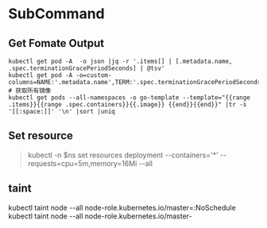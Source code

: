 # SubCommand
## Get Fomate Output
```
kubectl get pod -A  -o json |jq -r '.items[] | [.metadata.name, .spec.terminationGracePeriodSeconds] | @tsv'
kubectl get pod -A -o=custom-columns=NAME:'.metadata.name',TERM:'.spec.terminationGracePeriodSeconds' 
# 获取所有镜像
kubectl get pods --all-namespaces -o go-template --template="{{range .items}}{{range .spec.containers}}{{.image}} {{end}}{{end}}" |tr -s '[[:space:]]' '\n' |sort |uniq

```
## Set resource
> kubectl -n $ns set resources deployment --containers='*' --requests=cpu=5m,memory=16Mi --all
## taint
kubectl taint node --all node-role.kubernetes.io/master=:NoSchedule
kubectl taint node --all node-role.kubernetes.io/master-


